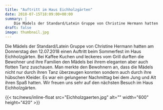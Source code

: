 ```yaml
---
title: "Auftritt im Haus Eichholzgärten"
date: 2018-07-15T18:09:00+00:00
summary: |
    Die Mädels der Standard/Latein Gruppe von Christine Hermann hatten am Donnerstag den 12.07.2018 einen Auftritt beim Sommerfest im Haus Eichholzgärten. Bei Kaffee Kuchen und leckeres vom Grill durften die Bewohner und ihre Familien den Mädels bei ihrem eleganten aber auch flotten Tanz zuschauen.
draft: false
image: thumbnail.jpg
---
```


Die Mädels der Standard/Latein Gruppe von Christine Hermann hatten am Donnerstag den 12.07.2018 einen Auftritt beim Sommerfest im Haus Eichholzgärten. Bei Kaffee Kuchen und leckeres vom Grill durften die Bewohner und ihre Familien den Mädels bei ihrem eleganten aber auch flotten Tanz zuschauen. Man merkte den Bewohnern an, dass die Mädels nicht nur durch ihren Tanz überzeugen konnten sondern auch durch ihre hübschen Kleider. Es war ein gelungener Nachmittag bei dem Jung und Alt ihren Spaß hatten. Wir freuen uns sehr auf den nächsten Besuch im Haus Eichholzgärten.

{{< tsc/news/inline-float src="Eichholzgaerten.jpg" alt="" width="600" height="420" >}}


